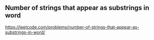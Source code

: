 ## Number of strings that appear as substrings in word
https://leetcode.com/problems/number-of-strings-that-appear-as-substrings-in-word/
